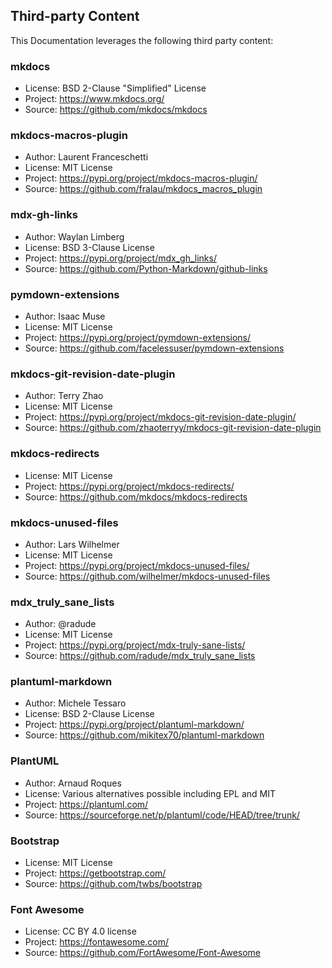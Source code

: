 ## Third-party Content

This Documentation leverages the following third party content:

### mkdocs
* License: BSD 2-Clause "Simplified" License
* Project: https://www.mkdocs.org/
* Source: https://github.com/mkdocs/mkdocs

### mkdocs-macros-plugin
* Author: Laurent Franceschetti
* License: MIT License
* Project: https://pypi.org/project/mkdocs-macros-plugin/
* Source: https://github.com/fralau/mkdocs_macros_plugin

### mdx-gh-links
* Author: Waylan Limberg
* License: BSD 3-Clause License
* Project: https://pypi.org/project/mdx_gh_links/
* Source: https://github.com/Python-Markdown/github-links

### pymdown-extensions
* Author: Isaac Muse
* License: MIT License
* Project: https://pypi.org/project/pymdown-extensions/
* Source: https://github.com/facelessuser/pymdown-extensions

### mkdocs-git-revision-date-plugin
* Author: Terry Zhao
* License: MIT License
* Project: https://pypi.org/project/mkdocs-git-revision-date-plugin/
* Source: https://github.com/zhaoterryy/mkdocs-git-revision-date-plugin

### mkdocs-redirects
* License: MIT License
* Project: https://pypi.org/project/mkdocs-redirects/
* Source: https://github.com/mkdocs/mkdocs-redirects

### mkdocs-unused-files
* Author: Lars Wilhelmer
* License: MIT License
* Project: https://pypi.org/project/mkdocs-unused-files/
* Source: https://github.com/wilhelmer/mkdocs-unused-files

### mdx_truly_sane_lists
* Author: @radude
* License: MIT License
* Project: https://pypi.org/project/mdx-truly-sane-lists/
* Source: https://github.com/radude/mdx_truly_sane_lists

### plantuml-markdown
* Author: Michele Tessaro
* License: BSD 2-Clause License
* Project: https://pypi.org/project/plantuml-markdown/
* Source: https://github.com/mikitex70/plantuml-markdown

### PlantUML
* Author: Arnaud Roques
* License: Various alternatives possible including EPL and MIT
* Project: https://plantuml.com/
* Source: https://sourceforge.net/p/plantuml/code/HEAD/tree/trunk/

### Bootstrap
* License: MIT License
* Project: https://getbootstrap.com/
* Source: https://github.com/twbs/bootstrap

### Font Awesome
* License: CC BY 4.0 license
* Project: https://fontawesome.com/
* Source: https://github.com/FortAwesome/Font-Awesome
